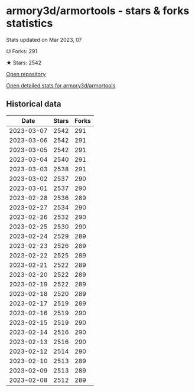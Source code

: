 # armory3d/armortools - stars & forks statistics

Stats updated on Mar 2023, 07

☋ Forks: 291

★ Stars: 2542

[Open repository](https://github.com/armory3d/armortools)

[Open detailed stats for armory3d/armortools](https://reviewgithub.com/rep/armory3d/armortools)

## Historical data
| Date | Stars | Forks |
|------|-------|-------|
| 2023-03-07 | 2542 | 291 | 
| 2023-03-06 | 2542 | 291 | 
| 2023-03-05 | 2542 | 291 | 
| 2023-03-04 | 2540 | 291 | 
| 2023-03-03 | 2538 | 291 | 
| 2023-03-02 | 2537 | 290 | 
| 2023-03-01 | 2537 | 290 | 
| 2023-02-28 | 2536 | 289 | 
| 2023-02-27 | 2534 | 290 | 
| 2023-02-26 | 2532 | 290 | 
| 2023-02-25 | 2530 | 290 | 
| 2023-02-24 | 2529 | 289 | 
| 2023-02-23 | 2526 | 289 | 
| 2023-02-22 | 2525 | 289 | 
| 2023-02-21 | 2522 | 289 | 
| 2023-02-20 | 2522 | 289 | 
| 2023-02-19 | 2522 | 289 | 
| 2023-02-18 | 2520 | 289 | 
| 2023-02-17 | 2519 | 289 | 
| 2023-02-16 | 2519 | 290 | 
| 2023-02-15 | 2519 | 290 | 
| 2023-02-14 | 2516 | 290 | 
| 2023-02-13 | 2516 | 290 | 
| 2023-02-12 | 2514 | 290 | 
| 2023-02-10 | 2513 | 289 | 
| 2023-02-09 | 2513 | 289 | 
| 2023-02-08 | 2512 | 289 | 

